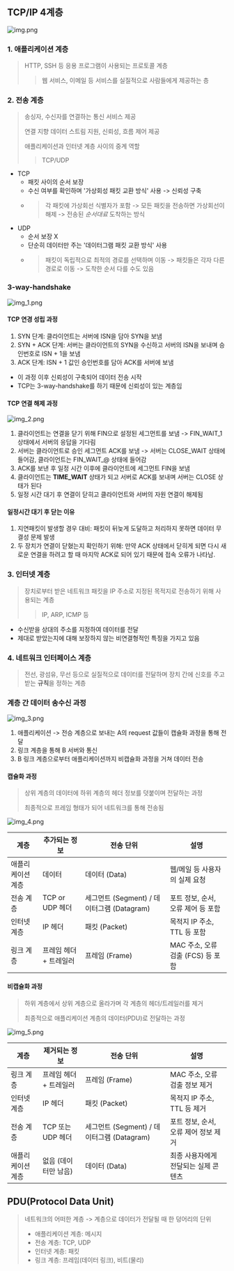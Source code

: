 ## TCP/IP 4계층

![img.png](img/img.png)

### 1. 애플리케이션 계층
> HTTP, SSH 등 응용 프로그램이 사용되는 프로토콜 계층
> > 웹 서비스, 이메일 등 서비스를 실질적으로 사람들에게 제공하는 층

### 2. 전송 계층
> 송싱자, 수신자를 연결하는 통신 서비스 제공
> 
> 연결 지향 데이터 스트림 지원, 신뢰성, 흐름 제어 제공
> 
> 애플리케이션과 인터넷 계층 사이의 중계 역할
> > TCP/UDP
- TCP 
  - 패킷 사이의 순서 보장
  - 수신 여부를 확인하며 '가상회성 패킷 교환 방식' 사용 -> 신뢰성 구축
  - > 각 패킷에 가상회선 식별자가 포함 -> 모든 패킷을 전송하면 가상회선이 해제 -> 전송된 *순서대료* 도착하는 방식
- UDP
  - 순서 보장 X
  - 단순히 데이터만 주는 '데이터그램 패킷 교환 방식' 사용
  - > 패킷이 독립적으로 최적의 경로를 선택하며 이동 -> 패킷들은 각자 다른 경로로 이동 -> 도착한 순서 다를 수도 있음

### 3-way-handshake
![img_1.png](img/img_1.png)
#### TCP 연경 성립 과정
1. SYN 단계: 클라이언트는 서버에 ISN을 담아 SYN을 보냄
2. SYN + ACK 단계: 서버는 클라이언트의 SYN을 수신하고 서버의 ISN을 보내며 승인번호로 ISN + 1을 보냄
3. ACK 단계: ISN + 1 값인 승인번호를 담아 ACK를 서버에 보냄
- 이 과정 이후 신뢰성이 구축되어 데이터 전송 시작
- TCP는 3-way-handshake를 하기 때문에 신뢰성이 있는 계층임

#### TCP 연결 해제 과정
![img_2.png](img/img_2.png)
1. 클라이언트는 연결을 닫기 위해 FIN으로 설정된 세그먼트를 보냄 -> FIN_WAIT_1 상태에서 서버의 응답을 기다림
2. 서버는 클라이언트로 승인 세그먼트 ACK를 보냄 -> 서버는 CLOSE_WAIT 상태에 들어감, 클라이언트는 FIN_WAIT_@ 상태에 들어감
3. ACK를 보낸 후 일정 시간 이후에 클라이언트에 세그먼트 FIN을 보냄
4. 클라이언트는 **TIME_WAIT** 상태가 되고 서버로 ACK를 보내며 서버는 CLOSE 상태가 된다
5. 일정 시간 대기 후 연결이 닫히고 클라이언트와 서버의 자원 연결이 해제됨

#### 일정시간 대기 후 닫는 이유
1. 지연패킷이 발생할 경우 대비: 패킷이 뒤늦게 도달하고 처리하지 못하면 데이터 무결성 문제 발생
2. 두 장치가 연결이 닫혔는지 확인하기 위해: 만약 ACK 상태에서 닫히게 되면 다시 새로운 연결을 하려고 할 때 마지막 ACK로 되어 있기 때문에 접속 오류가 나타남.


### 3. 인터넷 계층
> 장치로부터 받은 네트워크 패킷을 IP 주소로 지정된 목적지로 전송하기 위해 사용되는 계층
> > IP, ARP, ICMP 등

- 수신받을 상대의 주소를 지정하여 데이터를 전달
- 제대로 받았는지에 대해 보장하지 않는 비연결형적인 특징을 가지고 있음

### 4. 네트워크 인터페이스 계층
> 전선, 광섬유, 무선 등으로 실질적으로 데이터를 전달하며 장치 간에 신호를 주고받는 **규칙**을 정하는 계층


### 계층 간 데이터 송수신 과정
![img_3.png](img/img_3.png)
1. 애플리케이션 -> 전승 계층으로 보내는 A의 request 값들이 캡슐화 과정을 통해 전달 
2. 링크 계층을 통해 B 서버와 통신 
3. B 링크 계층으로부터 애플리케이션까지 비캡슐화 과정을 거쳐 데이터 전송 

#### 캡슐화 과정
> 상위 계층의 데이터에 하위 계층의 헤더 정보를 덧붙이며 전달하는 과정
> 
> 최종적으로 프레임 형태가 되어 네트워크를 통해 전송됨
> 
![img_4.png](img/img_4.png)

| 계층        | 추가되는 정보       | 전송 단위                             | 설명                       |
|-----------|---------------|-----------------------------------|--------------------------|
| 애플리케이션 계층 | 데이터           | 데이터 (Data)                        | 웹/메일 등 사용자의 실제 요청        |
| 전송 계층     | TCP or UDP 헤더 | 세그먼트 (Segment) / 데이터그램 (Datagram) | 포트 정보, 순서, 오류 제어 등 포함    |
| 인터넷 계층    | IP 헤더         | 패킷 (Packet)                       | 목적지 IP 주소, TTL 등 포함      |
| 링크 계층     | 프레임 헤더 + 트레일러 | 프레임 (Frame)                       | MAC 주소, 오류 검출 (FCS) 등 포함 |

#### 비캡슐화 과정
> 하위 계층에서 상위 계층으로 올라가며 각 계층의 헤더/트레일러를 제거 
> 
> 최종적으로 애플리케이션 계층의 데이터(PDU)로 전달하는 과정 

![img_5.png](img/img_5.png)

| 계층        | 제거되는 정보       | 전송 단위                             | 설명                     |
|-----------|---------------|-----------------------------------|------------------------|
| 링크 계층     | 프레임 헤더 + 트레일러 | 프레임 (Frame)                       | MAC 주소, 오류 검출 정보 제거    |
| 인터넷 계층    | IP 헤더         | 패킷 (Packet)                       | 목적지 IP 주소, TTL 등 제거    |
| 전송 계층     | TCP 또는 UDP 헤더 | 세그먼트 (Segment) / 데이터그램 (Datagram) | 포트 정보, 순서, 오류 제어 정보 제거 |
| 애플리케이션 계층 | 없음 (데이터만 남음)  | 데이터 (Data)                        | 최종 사용자에게 전달되는 실제 콘텐츠   |

## PDU(Protocol Data Unit)
> 네트워크의 어떠한 계층 -> 계층으로 데이터가 전달될 때 한 덩어리의 단위
> - 애플리케이션 계층: 메시지
> - 전송 계층: TCP, UDP
> - 인터넷 계층: 패킷
> - 링크 계층: 프레임(데이터 링크), 비트(물리)